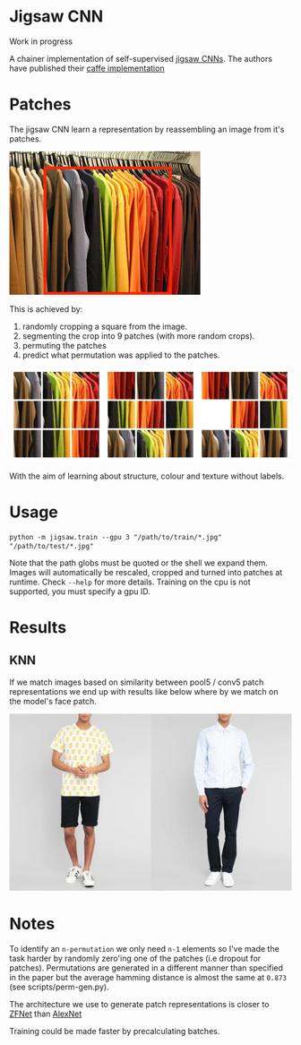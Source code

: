 # Jigsaw CNN

Work in progress

A chainer implementation of self-supervised [jigsaw CNNs](https://arxiv.org/abs/1603.09246). The authors have published their [caffe implementation](https://github.com/MehdiNoroozi/JigsawPuzzleSolver)

# Patches

The jigsaw CNN learn a representation by reassembling an image from it's patches.

![Random crop](data/crop.jpg)

This is achieved by:

1. randomly cropping a square from the image.
2. segmenting the crop into 9 patches (with more random crops).
3. permuting the patches
4. predict what permutation was applied to the patches.

![Random patches](data/patches.jpg)

With the aim of learning about structure, colour and texture without labels.

# Usage

```
python -m jigsaw.train --gpu 3 "/path/to/train/*.jpg" "/path/to/test/*.jpg"
```

Note that the path globs must be quoted or the shell we expand them. Images will automatically
be rescaled, cropped and turned into patches at runtime. Check `--help` for more details. Training
on the cpu is not supported, you must specify a gpu ID. 

# Results


## KNN

If we match images based on similarity between pool5 / conv5 patch representations we end 
up with results like below where by we match on the model's face patch.

![Patch maching](data/model-matching.jpg)

# Notes

To identify an `n-permutation` we only need `n-1` elements so I've made the task harder by randomly zero'ing one of the patches (i.e dropout for patches). Permutations are generated in a different manner than specified in the paper but the average hamming distance is almost the same at `0.873` (see scripts/perm-gen.py).

The architecture we use to generate patch representations is closer to
[ZFNet](https://arxiv.org/pdf/1311.2901v3) than
[AlexNet](https://papers.nips.cc/paper/4824-imagenet-classification-with-deep-convolutional-neural-networks.pdf)

Training could be made faster by precalculating batches. 
